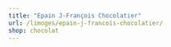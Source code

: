 ```yaml
---
title: "Epain J-François Chocolatier"
url: /limoges/epain-j-francois-chocolatier/
shop: chocolat
---
```

